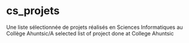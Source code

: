 # cs_projets
Une liste sélectionnée de projets réalisés  en Sciences Informatiques au Collège Ahuntsic/A selected list of project done at College Ahuntsic
